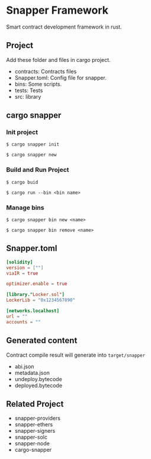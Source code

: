 # Snapper Framework

Smart contract development framework in rust.

## Project

Add these folder and files in cargo project.

- contracts: Contracts files
- Snapper.toml: Config file for snapper.
- bins: Some scripts.
- tests: Tests
- src: library

## cargo snapper

### Init project

```shell
$ cargo snapper init

$ cargo snapper new
```

### Build and Run Project

```shell
$ cargo buid

$ cargo run --bin <bin name>
```

### Manage bins

```shell
$ cargo snapper bin new <name>

$ cargo snapper bin remove <name>
```

## Snapper.toml

```toml
[solidity]
version = [""]
viaIR = true

optimizer.enable = true

[library."Locker.sol"]
LockerLib = "0x1234567890"

[networks.localhost]
url = ""
accounts = ""
```

## Generated content

Contract compile result will generate into `target/snapper`

- abi.json
- metadata.json
- undeploy.bytecode
- deployed.bytecode

## Related Project

- snapper-providers
- snapper-ethers
- snapper-signers
- snapper-solc
- snapper-node
- cargo-snapper
